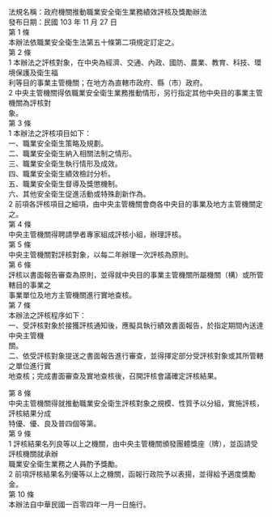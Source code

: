 法規名稱：政府機關推動職業安全衛生業務績效評核及獎勵辦法  
發布日期：民國 103 年 11 月 27 日  
第 1 條  
本辦法依職業安全衛生法第五十條第二項規定訂定之。  
第 2 條  
1 本辦法之評核對象，在中央為經濟、交通、內政、國防、農業、教育、科技、環境保護及衛生福  
利等目的事業主管機關；在地方為直轄市政府、縣（市）政府。  
2 中央主管機關得依職業安全衛生業務推動情形，另行指定其他中央目的事業主管機關為評核對  
象。  
第 3 條  
1 本辦法之評核項目如下：  
一、職業安全衛生策略及規劃。  
二、職業安全衛生納入相關法制之情形。  
三、職業安全衛生執行情形及成效。  
四、職業安全衛生績效檢討分析。  
五、職業安全衛生督導及獎懲機制。  
六、其他安全衛生促進活動或特殊創新作為。  
2 前項各評核項目之細項，由中央主管機關會商各中央目的事業及地方主管機關定之。  
第 4 條  
中央主管機關得聘請學者專家組成評核小組，辦理評核。  
第 5 條  
中央主管機關對評核對象，以每二年辦理一次評核為原則。  
第 6 條  
評核以書面報告審查為原則，並得就中央目的事業主管機關所屬機關（構）或所管轄目的事業之  
事業單位及地方主管機關進行實地查核。  
第 7 條  
本辦法之評核程序如下：  
一、受評核對象於接獲評核通知後，應擬具執行績效書面報告，於指定期間內送達中央主管機  
關。  
二、依受評核對象提送之書面報告進行審查，並得擇定部分受評核對象或其所管轄之單位進行實  
地查核；完成書面審查及實地查核後，召開評核會議確定評核結果。  


第 8 條  
中央主管機關得就推動職業安全衛生評核對象之規模、性質予以分組，實施評核，評核結果分成  
特優、優、良及普四個等第。  
第 9 條  
1 評核結果名列良等以上之機關，由中央主管機關頒發團體獎座（牌），並函請受評核機關就承辦  
職業安全衛生業務之人員酌予獎勵。  
2 前項評核結果名列優等以上之機關，函報行政院予以表揚，並得給予適度獎勵金。  
第 10 條  
本辦法自中華民國一百零四年一月一日施行。  


